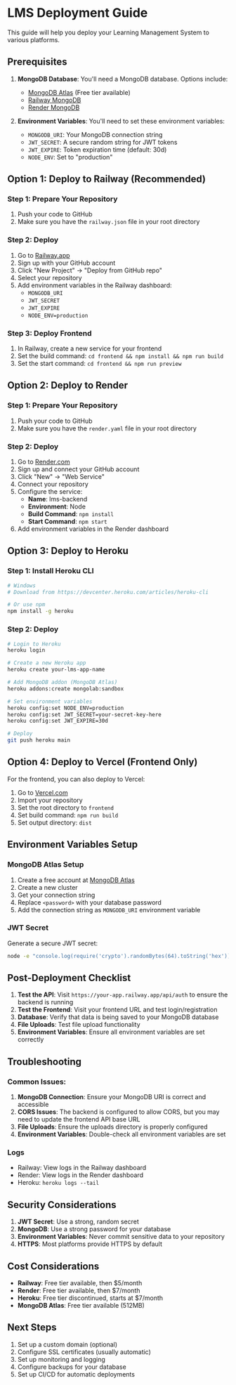 # LMS Deployment Guide

This guide will help you deploy your Learning Management System to various platforms.

## Prerequisites

1. **MongoDB Database**: You'll need a MongoDB database. Options include:
   - [MongoDB Atlas](https://www.mongodb.com/atlas) (Free tier available)
   - [Railway MongoDB](https://railway.app/database/mongodb)
   - [Render MongoDB](https://render.com/docs/databases)

2. **Environment Variables**: You'll need to set these environment variables:
   - `MONGODB_URI`: Your MongoDB connection string
   - `JWT_SECRET`: A secure random string for JWT tokens
   - `JWT_EXPIRE`: Token expiration time (default: 30d)
   - `NODE_ENV`: Set to "production"

## Option 1: Deploy to Railway (Recommended)

### Step 1: Prepare Your Repository
1. Push your code to GitHub
2. Make sure you have the `railway.json` file in your root directory

### Step 2: Deploy
1. Go to [Railway.app](https://railway.app)
2. Sign up with your GitHub account
3. Click "New Project" → "Deploy from GitHub repo"
4. Select your repository
5. Add environment variables in the Railway dashboard:
   - `MONGODB_URI`
   - `JWT_SECRET`
   - `JWT_EXPIRE`
   - `NODE_ENV=production`

### Step 3: Deploy Frontend
1. In Railway, create a new service for your frontend
2. Set the build command: `cd frontend && npm install && npm run build`
3. Set the start command: `cd frontend && npm run preview`

## Option 2: Deploy to Render

### Step 1: Prepare Your Repository
1. Push your code to GitHub
2. Make sure you have the `render.yaml` file in your root directory

### Step 2: Deploy
1. Go to [Render.com](https://render.com)
2. Sign up and connect your GitHub account
3. Click "New" → "Web Service"
4. Connect your repository
5. Configure the service:
   - **Name**: lms-backend
   - **Environment**: Node
   - **Build Command**: `npm install`
   - **Start Command**: `npm start`
6. Add environment variables in the Render dashboard

## Option 3: Deploy to Heroku

### Step 1: Install Heroku CLI
```bash
# Windows
# Download from https://devcenter.heroku.com/articles/heroku-cli

# Or use npm
npm install -g heroku
```

### Step 2: Deploy
```bash
# Login to Heroku
heroku login

# Create a new Heroku app
heroku create your-lms-app-name

# Add MongoDB addon (MongoDB Atlas)
heroku addons:create mongolab:sandbox

# Set environment variables
heroku config:set NODE_ENV=production
heroku config:set JWT_SECRET=your-secret-key-here
heroku config:set JWT_EXPIRE=30d

# Deploy
git push heroku main
```

## Option 4: Deploy to Vercel (Frontend Only)

For the frontend, you can also deploy to Vercel:

1. Go to [Vercel.com](https://vercel.com)
2. Import your repository
3. Set the root directory to `frontend`
4. Set build command: `npm run build`
5. Set output directory: `dist`

## Environment Variables Setup

### MongoDB Atlas Setup
1. Create a free account at [MongoDB Atlas](https://www.mongodb.com/atlas)
2. Create a new cluster
3. Get your connection string
4. Replace `<password>` with your database password
5. Add the connection string as `MONGODB_URI` environment variable

### JWT Secret
Generate a secure JWT secret:
```bash
node -e "console.log(require('crypto').randomBytes(64).toString('hex'))"
```

## Post-Deployment Checklist

1. **Test the API**: Visit `https://your-app.railway.app/api/auth` to ensure the backend is running
2. **Test the Frontend**: Visit your frontend URL and test login/registration
3. **Database**: Verify that data is being saved to your MongoDB database
4. **File Uploads**: Test file upload functionality
5. **Environment Variables**: Ensure all environment variables are set correctly

## Troubleshooting

### Common Issues:
1. **MongoDB Connection**: Ensure your MongoDB URI is correct and accessible
2. **CORS Issues**: The backend is configured to allow CORS, but you may need to update the frontend API base URL
3. **File Uploads**: Ensure the uploads directory is properly configured
4. **Environment Variables**: Double-check all environment variables are set

### Logs
- Railway: View logs in the Railway dashboard
- Render: View logs in the Render dashboard
- Heroku: `heroku logs --tail`

## Security Considerations

1. **JWT Secret**: Use a strong, random secret
2. **MongoDB**: Use a strong password for your database
3. **Environment Variables**: Never commit sensitive data to your repository
4. **HTTPS**: Most platforms provide HTTPS by default

## Cost Considerations

- **Railway**: Free tier available, then $5/month
- **Render**: Free tier available, then $7/month
- **Heroku**: Free tier discontinued, starts at $7/month
- **MongoDB Atlas**: Free tier available (512MB)

## Next Steps

1. Set up a custom domain (optional)
2. Configure SSL certificates (usually automatic)
3. Set up monitoring and logging
4. Configure backups for your database
5. Set up CI/CD for automatic deployments 